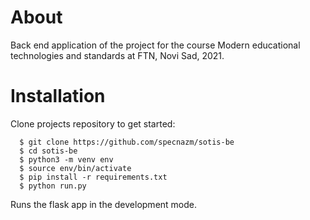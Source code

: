 About
====
Back end application of the project for the course Modern educational technologies and standards at FTN, Novi Sad, 2021. 


Installation
====

Clone projects repository to get started:

``` 
  $ git clone https://github.com/specnazm/sotis-be
  $ cd sotis-be
  $ python3 -m venv env
  $ source env/bin/activate
  $ pip install -r requirements.txt
  $ python run.py
```
Runs the flask app in the development mode.
